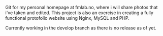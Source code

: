 Git for my personal homepage at fmlab.no, where i will share photos that i've taken and edited.
This project is also an exercise in creating a fully functional protofolio website using Nginx, MySQL and PHP.

Currently working in the develop branch as there is no release as of yet.
